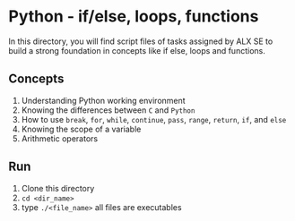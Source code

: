 # Python - if/else, loops, functions
In this directory, you will find script files of tasks assigned by ALX SE to build a strong foundation in concepts like if else, loops and functions.

## Concepts
1. Understanding Python working environment
2. Knowing the differences between `C` and `Python`
3. How to use `break`, `for`, `while`, `continue`, `pass`, `range`, `return`, `if`, and `else`
4. Knowing the scope of a variable
5. Arithmetic operators

## Run
1. Clone this directory
2. `cd <dir_name>`
3. type `./<file_name>` all files are executables


